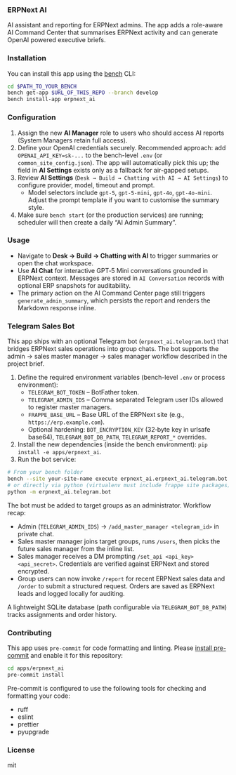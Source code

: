 ### ERPNext AI

AI assistant and reporting for ERPNext admins. The app adds a role-aware AI Command Center that summarises
ERPNext activity and can generate OpenAI powered executive briefs.

### Installation

You can install this app using the [bench](https://github.com/frappe/bench) CLI:

```bash
cd $PATH_TO_YOUR_BENCH
bench get-app $URL_OF_THIS_REPO --branch develop
bench install-app erpnext_ai
```

### Configuration

1. Assign the new **AI Manager** role to users who should access AI reports (System Managers retain full access).
2. Define your OpenAI credentials securely. Recommended approach: add `OPENAI_API_KEY=sk-...` to the bench-level `.env`
   (or `common_site_config.json`). The app will automatically pick this up; the field in **AI Settings** exists only as a
   fallback for air-gapped setups.
3. Review **AI Settings** (`Desk → Build → Chatting with AI → AI Settings`) to configure provider, model, timeout and prompt.
   - Model selectors include `gpt-5`, `gpt-5-mini`, `gpt-4o`, `gpt-4o-mini`. Adjust the prompt template if you want to customise the summary style.
4. Make sure `bench start` (or the production services) are running; scheduler will then create a daily “AI Admin Summary”.

### Usage

- Navigate to **Desk → Build → Chatting with AI** to trigger summaries or open the chat workspace.
- Use **AI Chat** for interactive GPT‑5 Mini conversations grounded in ERPNext context. Messages are stored in
  `AI Conversation` records with optional ERP snapshots for auditability.
- The primary action on the AI Command Center page still triggers `generate_admin_summary`, which persists the report
  and renders the Markdown response inline.

### Telegram Sales Bot

This app ships with an optional Telegram bot (`erpnext_ai.telegram.bot`) that bridges ERPNext sales operations into group
chats. The bot supports the admin → sales master manager → sales manager workflow described in the project brief.

1. Define the required environment variables (bench-level `.env` or process environment):
   - `TELEGRAM_BOT_TOKEN` – BotFather token.
   - `TELEGRAM_ADMIN_IDS` – Comma separated Telegram user IDs allowed to register master managers.
   - `FRAPPE_BASE_URL` – Base URL of the ERPNext site (e.g., `https://erp.example.com`).
   - Optional hardening: `BOT_ENCRYPTION_KEY` (32‑byte key in urlsafe base64), `TELEGRAM_BOT_DB_PATH`, `TELEGRAM_REPORT_*` overrides.
2. Install the new dependencies (inside the bench environment): `pip install -e apps/erpnext_ai`.
3. Run the bot service:

```bash
# From your bench folder
bench --site your-site-name execute erpnext_ai.erpnext_ai.telegram.bot.main
# or directly via python (virtualenv must include frappe site packages):
python -m erpnext_ai.telegram.bot
```

The bot must be added to target groups as an administrator. Workflow recap:

- Admin (`TELEGRAM_ADMIN_IDS`) → `/add_master_manager <telegram_id>` in private chat.
- Sales master manager joins target groups, runs `/users`, then picks the future sales manager from the inline list.
- Sales manager receives a DM prompting `/set_api <api_key> <api_secret>`. Credentials are verified against ERPNext and stored encrypted.
- Group users can now invoke `/report` for recent ERPNext sales data and `/order` to submit a structured request. Orders are saved as ERPNext leads and logged locally for auditing.

A lightweight SQLite database (path configurable via `TELEGRAM_BOT_DB_PATH`) tracks assignments and order history.

### Contributing

This app uses `pre-commit` for code formatting and linting. Please [install pre-commit](https://pre-commit.com/#installation) and enable it for this repository:

```bash
cd apps/erpnext_ai
pre-commit install
```

Pre-commit is configured to use the following tools for checking and formatting your code:

- ruff
- eslint
- prettier
- pyupgrade

### License

mit
